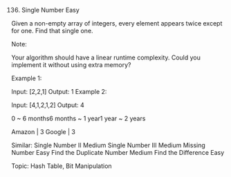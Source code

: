 136. Single Number
Easy

Given a non-empty array of integers, every element appears twice except for one. Find that single one.

Note:

Your algorithm should have a linear runtime complexity. Could you implement it without using extra memory?

Example 1:

Input: [2,2,1]
Output: 1
Example 2:

Input: [4,1,2,1,2]
Output: 4

0 ~ 6 months6 months ~ 1 year1 year ~ 2 years

Amazon | 3 Google | 3

Similar:
Single Number II Medium
Single Number III Medium
Missing Number Easy
Find the Duplicate Number Medium
Find the Difference Easy

Topic: Hash Table, Bit Manipulation
